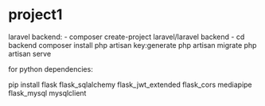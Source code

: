 # project1

laravel backend: - composer create-project laravel/laravel backend - cd backend
composer install
php artisan key:generate
php artisan migrate
php artisan serve

for python dependencies:

pip install flask flask_sqlalchemy flask_jwt_extended flask_cors mediapipe flask_mysql mysqlclient
